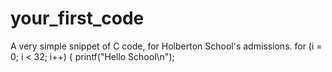 # your_first_code
A very simple snippet of C code, for Holberton School's admissions.
  for (i = 0; i < 32; i++)
  {
    printf("Hello School\n");
